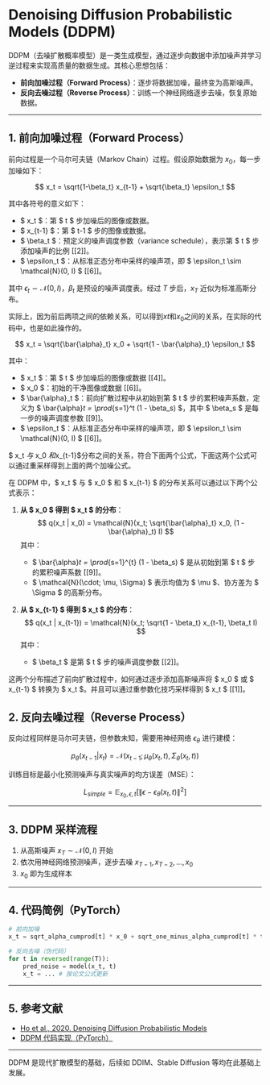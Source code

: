 # Denoising Diffusion Probabilistic Models (DDPM)

DDPM（去噪扩散概率模型）是一类生成模型，通过逐步向数据中添加噪声并学习逆过程来实现高质量的数据生成。其核心思想包括：
- **前向加噪过程（Forward Process）**：逐步将数据加噪，最终变为高斯噪声。
- **反向去噪过程（Reverse Process）**：训练一个神经网络逐步去噪，恢复原始数据。

---

## 1. 前向加噪过程（Forward Process）

前向过程是一个马尔可夫链（Markov Chain）过程。假设原始数据为 $x_0$，每一步加噪如下：

$$
x_t = \sqrt{1-\beta_t} x_{t-1} + \sqrt{\beta_t} \epsilon_t
$$


其中各符号的意义如下：

- $ x_t $：第 $ t $ 步加噪后的图像或数据。
- $ x_{t-1} $：第 $ t-1 $ 步的图像或数据。
- $ \beta_t $：预定义的噪声调度参数（variance schedule），表示第 $ t $ 步添加噪声的比例 [[2]]。
- $ \epsilon_t $：从标准正态分布中采样的噪声项，即 $ \epsilon_t \sim \mathcal{N}(0, I) $ [[6]]。



其中 $\epsilon_t \sim \mathcal{N}(0, I)$，$\beta_t$ 是预设的噪声调度表。经过 $T$ 步后，$x_T$ 近似为标准高斯分布。




实际上，因为前后两项之间的依赖关系，可以得到$xt$和$x_0$之间的关系，在实际的代码中，也是如此操作的。

$$
x_t = \sqrt{\bar{\alpha}_t} x_0 + \sqrt{1 - \bar{\alpha}_t} \epsilon_t
$$

其中：
- $ x_t $：第 $ t $ 步加噪后的图像或数据 [[4]]。
- $ x_0 $：初始的干净图像或数据 [[6]]。
- $ \bar{\alpha}_t $：前向扩散过程中从初始到第 $ t $ 步的累积噪声系数，定义为 $ \bar{\alpha}_t = \prod_{s=1}^t (1 - \beta_s) $，其中 $ \beta_s $ 是每一步的噪声调度参数 [[9]]。
- $ \epsilon_t $：从标准正态分布中采样的噪声项，即 $ \epsilon_t \sim \mathcal{N}(0, I) $ [[6]]。


$ x_t $与$ x_0 $和$x_{t-1}$分布之间的关系，符合下面两个公式，下面这两个公式可以通过重采样得到上面的两个加噪公式。

在 DDPM 中，$ x_t $ 与 $ x_0 $ 和 $ x_{t-1} $ 的分布关系可以通过以下两个公式表示：

1. **从 $ x_0 $ 得到 $ x_t $ 的分布**：
   $$
   q(x_t | x_0) = \mathcal{N}(x_t; \sqrt{\bar{\alpha}_t} x_0, (1 - \bar{\alpha}_t) I)
   $$
   其中：
   - $ \bar{\alpha}_t = \prod_{s=1}^{t} (1 - \beta_s) $ 是从初始到第 $ t $ 步的累积噪声系数 [[9]]。
   - $ \mathcal{N}(\cdot; \mu, \Sigma) $ 表示均值为 $ \mu $、协方差为 $ \Sigma $ 的高斯分布。

2. **从 $ x_{t-1} $ 得到 $ x_t $ 的分布**：
   $$
   q(x_t | x_{t-1}) = \mathcal{N}(x_t; \sqrt{1 - \beta_t} x_{t-1}, \beta_t I)
   $$
   其中：
   - $ \beta_t $ 是第 $ t $ 步的噪声调度参数 [[2]]。

这两个分布描述了前向扩散过程中，如何通过逐步添加高斯噪声将 $ x_0 $ 或 $ x_{t-1} $ 转换为 $ x_t $。并且可以通过重参数化技巧采样得到 $ x_t $ [[1]]。

## 2. 反向去噪过程（Reverse Process）

反向过程同样是马尔可夫链，但参数未知，需要用神经网络 $\epsilon_\theta$ 进行建模：

$$
p_\theta(x_{t-1}|x_t) = \mathcal{N}(x_{t-1}; \mu_\theta(x_t, t), \Sigma_\theta(x_t, t))
$$

训练目标是最小化预测噪声与真实噪声的均方误差（MSE）：

$$
L_{simple} = \mathbb{E}_{x_0, \epsilon, t} \left[ \| \epsilon - \epsilon_\theta(x_t, t) \|^2 \right]
$$

---

## 3. DDPM 采样流程

1. 从高斯噪声 $x_T \sim \mathcal{N}(0, I)$ 开始
2. 依次用神经网络预测噪声，逐步去噪 $x_{T-1}, x_{T-2}, ..., x_0$
3. $x_0$ 即为生成样本

---

## 4. 代码简例（PyTorch）

```python
# 前向加噪
x_t = sqrt_alpha_cumprod[t] * x_0 + sqrt_one_minus_alpha_cumprod[t] * torch.randn_like(x_0)

# 反向去噪（伪代码）
for t in reversed(range(T)):
    pred_noise = model(x_t, t)
    x_t = ... # 按论文公式更新
```

---

## 5. 参考文献
- [Ho et al., 2020. Denoising Diffusion Probabilistic Models](https://arxiv.org/abs/2006.11239)
- [DDPM 代码实现（PyTorch）](https://github.com/hojonathanho/diffusion)

---

DDPM 是现代扩散模型的基础，后续如 DDIM、Stable Diffusion 等均在此基础上发展。